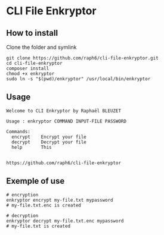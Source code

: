 # CLI File Enkryptor

## How to install
Clone the folder and symlink
```shell
git clone https://github.com/raph6/cli-file-enkryptor.git
cd cli-file-enkryptor
composer install
chmod +x enkryptor
sudo ln -s "$(pwd)/enkryptor" /usr/local/bin/enkryptor
```

## Usage
```
Welcome to CLI Enkryptor by Raphaël BLEUZET

Usage : enkryptor COMMAND INPUT-FILE PASSWORD

Commands:
  encrypt    Encrypt your file
  decrypt    Decrypt your file
  help       This 


https://github.com/raph6/cli-file-enkryptor
```

## Exemple of use
```shell
# encryption
enkryptor encrypt my-file.txt mypassword
# my-file.txt.enc is created

# decryption
enkryptor decrypt my-file.txt.enc mypassword
# my-file.txt is created
```